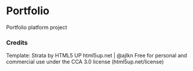 # Portfolio
Portfolio platform project


### Credits

Template: Strata by HTML5 UP
html5up.net | @ajlkn
Free for personal and commercial use under the CCA 3.0 license (html5up.net/license)